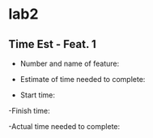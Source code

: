 # lab2

## Time Est - Feat. 1

- Number and name of feature:

- Estimate of time needed to complete:

- Start time:

-Finish time:

-Actual time needed to complete: